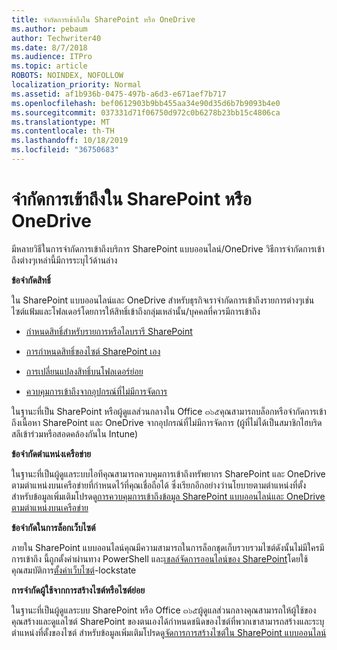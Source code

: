 ```yaml
---
title: จำกัดการเข้าถึงใน SharePoint หรือ OneDrive
ms.author: pebaum
author: Techwriter40
ms.date: 8/7/2018
ms.audience: ITPro
ms.topic: article
ROBOTS: NOINDEX, NOFOLLOW
localization_priority: Normal
ms.assetid: af1b936b-0475-497b-a6d3-e671aef7b717
ms.openlocfilehash: bef0612903b9bb455aa34e90d35d6b7b9093b4e0
ms.sourcegitcommit: 037331d71f06750d972c0b6278b23bb15c4806ca
ms.translationtype: MT
ms.contentlocale: th-TH
ms.lasthandoff: 10/18/2019
ms.locfileid: "36750683"
---
```

# <a name="restrict-access-in-sharepoint-or-onedrive"></a>จำกัดการเข้าถึงใน SharePoint หรือ OneDrive

มีหลายวิธีในการจำกัดการเข้าถึงบริการ SharePoint แบบออนไลน์/OneDrive วิธีการจำกัดการเข้าถึงต่างๆเหล่านี้มีการระบุไว้ด้านล่าง 

**ข้อจำกัดสิทธิ์**

ใน SharePoint แบบออนไลน์และ OneDrive สำหรับธุรกิจเราจำกัดการเข้าถึงรายการต่างๆเช่นไซต์แฟ้มและโฟลเดอร์โดยการให้สิทธิ์เข้าถึงกลุ่มเหล่านั้น/บุคคลที่ควรมีการเข้าถึง

- [กำหนดสิทธิ์สำหรับรายการหรือไลบรารี SharePoint](https://support.office.com/article/Customize-permissions-for-a-SharePoint-list-or-library-02d770f3-59eb-4910-a608-5f84cc297782)

- [การกำหนดสิทธิ์ของไซต์ SharePoint เอง](https://docs.microsoft.com/sharepoint/customize-sharepoint-site-permissions)

- [การเปลี่ยนแปลงสิทธิ์บนโฟลเดอร์ย่อย](https://support.office.com/article/Change-the-permissions-on-a-subfolder-5427BD7C-F20A-4F75-8CF2-5359DD45A1A6)

- [ควบคุมการเข้าถึงจากอุปกรณ์ที่ไม่มีการจัดการ](https://docs.microsoft.com/sharepoint/control-access-from-unmanaged-devices)

ในฐานะที่เป็น SharePoint หรือผู้ดูแลส่วนกลางใน Office ๓๖๕คุณสามารถบล็อกหรือจำกัดการเข้าถึงเนื้อหา SharePoint และ OneDrive จากอุปกรณ์ที่ไม่มีการจัดการ (ผู้ที่ไม่ได้เป็นสมาชิกไฮบริดสลีเข้าร่วมหรือสอดคล้องกันใน Intune)

**ข้อจำกัดตำแหน่งเครือข่าย**

ในฐานะที่เป็นผู้ดูแลระบบไอทีคุณสามารถควบคุมการเข้าถึงทรัพยากร SharePoint และ OneDrive ตามตำแหน่งบนเครือข่ายที่กำหนดไว้ที่คุณเชื่อถือได้ ซึ่งเรียกอีกอย่างว่านโยบายตามตำแหน่งที่ตั้ง สำหรับข้อมูลเพิ่มเติมโปรดดู[การควบคุมการเข้าถึงข้อมูล SharePoint แบบออนไลน์และ OneDrive ตามตำแหน่งบนเครือข่าย](https://docs.microsoft.com/sharepoint/control-access-based-on-network-location)

**ข้อจำกัดในการล็อกเว็บไซต์** 

ภายใน SharePoint แบบออนไลน์คุณมีความสามารถในการล็อกชุดเก็บรวบรวมไซต์ดังนั้นไม่มีใครมีการเข้าถึง นี้ถูกตั้งค่าผ่านทาง PowerShell และ[เชลล์จัดการออนไลน์ของ SharePoint](https://docs.microsoft.com/powershell/sharepoint/sharepoint-online/connect-sharepoint-online?view=sharepoint-ps)โดยใช้คุณสมบัติการ[ตั้งค่าเว็บไซต์](https://docs.microsoft.com/powershell/module/sharepoint-online/set-sposite?view=sharepoint-ps)-lockstate

**การจำกัดผู้ใช้จากการสร้างไซต์หรือไซต์ย่อย**

ในฐานะที่เป็นผู้ดูแลระบบ SharePoint หรือ Office ๓๖๕ผู้ดูแลส่วนกลางคุณสามารถให้ผู้ใช้ของคุณสร้างและดูแลไซต์ SharePoint ของตนเองได้กำหนดชนิดของไซต์ที่พวกเขาสามารถสร้างและระบุตำแหน่งที่ตั้งของไซต์ สำหรับข้อมูลเพิ่มเติมโปรดดู[จัดการการสร้างไซต์ใน SharePoint แบบออนไลน์](https://docs.microsoft.com/sharepoint/manage-site-creation)


